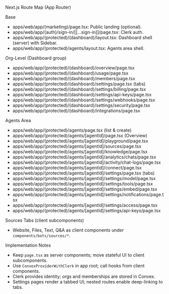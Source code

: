 Next.js Route Map (App Router)

Base

- apps/web/app/(marketing)/page.tsx: Public landing (optional).
- apps/web/app/(auth)/sign-in/[[...sign-in]]/page.tsx: Clerk auth.
- apps/web/app/(protected)/(dashboard)/layout.tsx: Dashboard shell (server) with Sidebar.
- apps/web/app/(protected)/agents/layout.tsx: Agents area shell.

Org-Level (Dashboard group)

- apps/web/app/(protected)/(dashboard)/overview/page.tsx
- apps/web/app/(protected)/(dashboard)/usage/page.tsx
- apps/web/app/(protected)/(dashboard)/members/page.tsx
- apps/web/app/(protected)/(dashboard)/settings/page.tsx (tabs)
- apps/web/app/(protected)/(dashboard)/settings/billing/page.tsx
- apps/web/app/(protected)/(dashboard)/settings/api-keys/page.tsx
- apps/web/app/(protected)/(dashboard)/settings/webhooks/page.tsx
- apps/web/app/(protected)/(dashboard)/settings/security/page.tsx
- apps/web/app/(protected)/(dashboard)/integrations/page.tsx

Agents Area

- apps/web/app/(protected)/agents/page.tsx (list & create)
- apps/web/app/(protected)/agents/[agentId]/page.tsx (Overview)
- apps/web/app/(protected)/agents/[agentId]/playground/page.tsx
- apps/web/app/(protected)/agents/[agentId]/sources/page.tsx
- apps/web/app/(protected)/agents/[agentId]/knowledge/page.tsx
- apps/web/app/(protected)/agents/[agentId]/analytics/chats/page.tsx
- apps/web/app/(protected)/agents/[agentId]/activity/chat-logs/page.tsx
- apps/web/app/(protected)/agents/[agentId]/connect/page.tsx
- apps/web/app/(protected)/agents/[agentId]/settings/page.tsx (tabs)
- apps/web/app/(protected)/agents/[agentId]/settings/model/page.tsx
- apps/web/app/(protected)/agents/[agentId]/settings/tools/page.tsx
- apps/web/app/(protected)/agents/[agentId]/settings/embed/page.tsx
- apps/web/app/(protected)/agents/[agentId]/settings/notifications/page.tsx
- apps/web/app/(protected)/agents/[agentId]/settings/access/page.tsx
- apps/web/app/(protected)/agents/[agentId]/settings/api-keys/page.tsx

Sources Tabs (client subcomponents)

- Website, Files, Text, Q&A as client components under `components/bots/sources/*`.

Implementation Notes

- Keep `page.tsx` as server components; move stateful UI to client subcomponents.
- Use `ConvexProviderWithClerk` in app root; call hooks from client components.
- Clerk provides identity; orgs and memberships are stored in Convex.
- Settings pages render a tabbed UI; nested routes enable deep-linking to tabs.
